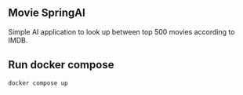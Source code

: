 ## Movie SpringAI

Simple AI application to look up between top 500 movies according to IMDB.

## Run docker compose
```shell
docker compose up
```